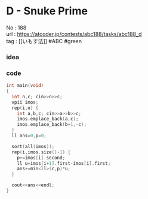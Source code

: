 # D - Snuke Prime

No	: 188  
url	: https://atcoder.jp/contests/abc188/tasks/abc188_d  
tag	: [[いもす法]]  #ABC #green

### idea

### code
```cpp
int	main(void)
{
  int n,c; cin>>n>>c;
  vpii imos;
  rep(i,n) {
    int a,b,c; cin>>a>>b>>c;
    imos.emplace_back(a,c);
    imos.emplace_back(b+1,-c);
  }
  ll ans=0,p=0;

  sort(all(imos));
  rep(i,imos.size()-1) {
    p+=imos[i].second;
    ll u=imos[i+1].first-imos[i].first;
    ans+=min<ll>(c,p)*u;
  }

  cout<<ans<<endl;
}
```